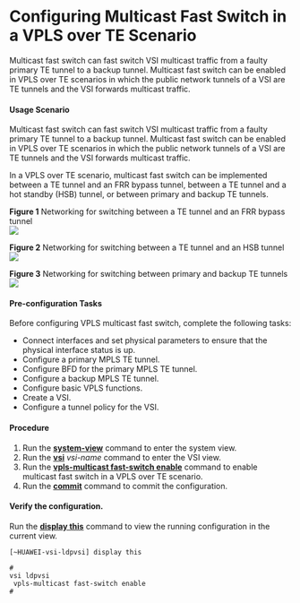 Configuring Multicast Fast Switch in a VPLS over TE Scenario
============================================================

Multicast fast switch can fast switch VSI multicast traffic from a faulty primary TE tunnel to a backup tunnel. Multicast fast switch can be enabled in VPLS over TE scenarios in which the public network tunnels of a VSI are TE tunnels and the VSI forwards multicast traffic.

#### Usage Scenario

Multicast fast switch can fast switch VSI multicast traffic from a faulty primary TE tunnel to a backup tunnel. Multicast fast switch can be enabled in VPLS over TE scenarios in which the public network tunnels of a VSI are TE tunnels and the VSI forwards multicast traffic.

In a VPLS over TE scenario, multicast fast switch can be implemented between a TE tunnel and an FRR bypass tunnel, between a TE tunnel and a hot standby (HSB) tunnel, or between primary and backup TE tunnels.

**Figure 1** Networking for switching between a TE tunnel and an FRR bypass tunnel  
![](images/fig_dc_ne_vpls_cfg_500101.png)  

**Figure 2** Networking for switching between a TE tunnel and an HSB tunnel  
![](images/fig_dc_ne_vpls_cfg_500102.png)  

**Figure 3** Networking for switching between primary and backup TE tunnels  
![](images/fig_dc_ne_vpls_cfg_500103.png)  


#### Pre-configuration Tasks

Before configuring VPLS multicast fast switch, complete the following tasks:

* Connect interfaces and set physical parameters to ensure that the physical interface status is up.
* Configure a primary MPLS TE tunnel.
* Configure BFD for the primary MPLS TE tunnel.
* Configure a backup MPLS TE tunnel.
* Configure basic VPLS functions.
* Create a VSI.
* Configure a tunnel policy for the VSI.

#### Procedure

1. Run the [**system-view**](cmdqueryname=system-view) command to enter the system view.
2. Run the [**vsi**](cmdqueryname=vsi) *vsi-name* command to enter the VSI view.
3. Run the [**vpls-multicast fast-switch enable**](cmdqueryname=vpls-multicast+fast-switch+enable) command to enable multicast fast switch in a VPLS over TE scenario.
4. Run the [**commit**](cmdqueryname=commit) command to commit the configuration.

#### Verify the configuration.

Run the [**display this**](cmdqueryname=display+this) command to view the running configuration in the current view.

```
[~HUAWEI-vsi-ldpvsi] display this
```
```
#
vsi ldpvsi
 vpls-multicast fast-switch enable
#
```
